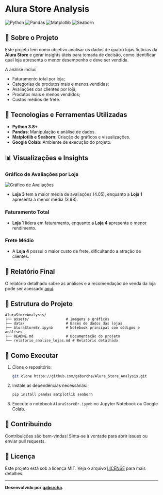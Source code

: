 # Alura Store Analysis

![Python](https://img.shields.io/badge/Python-3.8%2B-blue) 
![Pandas](https://img.shields.io/badge/Pandas-✔-green)
![Matplotlib](https://img.shields.io/badge/Matplotlib-✔-orange)
![Seaborn](https://img.shields.io/badge/Seaborn-✔-blueviolet)

## 📜 Sobre o Projeto

Este projeto tem como objetivo analisar os dados de quatro lojas fictícias da **Alura Store** e gerar insights úteis para tomada de decisão, como identificar qual loja apresenta o menor desempenho e deve ser vendida. 

A análise inclui:
- Faturamento total por loja;
- Categorias de produtos mais e menos vendidas;
- Avaliações dos clientes por loja;
- Produtos mais e menos vendidos;
- Custos médios de frete.

## 🚀 Tecnologias e Ferramentas Utilizadas

- **Python 3.8+**
- **Pandas**: Manipulação e análise de dados.
- **Matplotlib e Seaborn**: Criação de gráficos e visualizações.
- **Google Colab**: Ambiente de execução do projeto.

## 📊 Visualizações e Insights

### Gráfico de Avaliações por Loja
![Gráfico de Avaliações](https://github.com/gabsrcha/Alura_Store_Analysisraw/main/assets/fatur.png)

- **Loja 3** tem a maior média de avaliações (4.05), enquanto a **Loja 1** apresenta a menor média (3.98).

### Faturamento Total
- **Loja 1** lidera em faturamento, enquanto a **Loja 4** apresenta o menor rendimento.

### Frete Médio
- A **Loja 4** possui o maior custo de frete, dificultando a atração de clientes.

## 📝 Relatório Final

O relatório detalhado sobre as análises e a recomendação de venda da loja pode ser acessado [aqui](https://github.com/gabsrcha/Alura_Store_Analysis/blob/main/relatorio_analise_lojas.md).

## 📂 Estrutura do Projeto

```
AluraStoreAnalysis/
├── assets/                 # Imagens e gráficos
├── data/                   # Bases de dados das lojas
├── AluraStoreBr.ipynb      # Notebook principal com códigos e análises
├── README.md               # Documentação do projeto
└── relatorio_analise_lojas.md # Relatório detalhado
```

## 🔧 Como Executar

1. Clone o repositório:
   ```bash
   git clone https://github.com/gabsrcha/Alura_Store_Analysis.git
   ```
2. Instale as dependências necessárias:
   ```bash
   pip install pandas matplotlib seaborn
   ```
3. Execute o notebook `AluraStoreBr.ipynb` no Jupyter Notebook ou Google Colab.

## 🤝 Contribuindo

Contribuições são bem-vindas! Sinta-se à vontade para abrir issues ou enviar pull requests. 

## 📄 Licença

Este projeto está sob a licença MIT. Veja o arquivo [LICENSE](LICENSE) para mais detalhes.

---
**Desenvolvido por [gabsrcha](https://github.com/gabsrcha).**
